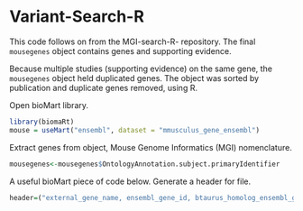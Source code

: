 # Variant-Search-R
This code follows on from the MGI-search-R- repository. 
The final ``` mousegenes ``` object contains genes and supporting evidence.

Because multiple studies (supporting evidence) on the same gene, the ``` mousegenes ``` object held duplicated genes. The object was sorted by publication and duplicate genes removed, using R.

Open bioMart library.
```R
library(biomaRt)
mouse = useMart("ensembl", dataset = "mmusculus_gene_ensembl")
```
Extract genes from object, Mouse Genome Informatics (MGI) nomenclature.
```R
mousegenes<-mousegenes$OntologyAnnotation.subject.primaryIdentifier
```

A useful bioMart piece of code below.
Generate a header for file.
```R
header=("external_gene_name, ensembl_gene_id, btaurus_homolog_ensembl_gene, btaurus_homolog_associated_gene_name, description")

```
